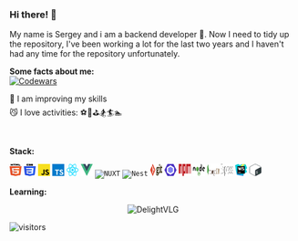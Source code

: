 ### Hi there! 👋 
My name is Sergey and i am a backend developer 💎.
Now I need to tidy up the repository, I've been working a lot for the last two years and I haven't had any time for the repository unfortunately.

**Some facts about me:**</br>
    <a href="https://www.codewars.com/users/DelightVLG" target="_blank">
      <img src="https://www.codewars.com/users/DelightVLG/badges/micro" alt="Codewars"/>
    </a></br>
    
   🚀 I am improving my skills<br/>
   😼 I love activities: ⚽️🎾⛳️🏂🏄🏊
   
<br/>

**Stack:**

<code><img height="21" width="21" src="./icons/html-5.svg" alt="HTML5"></code>
<code><img height="21" width="21" src="./icons/css-3.svg" alt="CSS3"></code>
<code><img height="21" width="21" src="./icons/javascript.svg" alt="JS"></code>
<code><img height="21" width="21" src="./icons/typescript-icon.svg" alt="TS"></code>
<code><img height="21" width="21" src="./icons/react.svg" alt="React"></code>
<code><img height="21" width="21" src="./icons/vue.svg" alt="VUE"></code>
<code><img height="21" width="21" src="./icons/nuxt.svg" alt="NUXT"></code>
<code><img height="21" width="21" src="./icons/nest.svg" alt="Nest"></code>
<code><img height="21" width="21" src="./icons/git.svg" alt="Git"></code>
<code><img height="21" width="21" src="./icons/eslint.svg" alt="ESlint"></code>
<code><img height="21" width="21" src="./icons/npm.svg" alt="NPM"></code>
<code><img height="21" width="21" src="./icons/nodejs.svg" alt="node"></code>
<code><img height="21" width="21" src="./icons/mongodb.svg" alt="mongoDB"></code>
<code><img height="21" width="21" src="./icons/express.svg" alt="express"></code>
<code><img height="21" width="21" src="./icons/webstorm.svg" alt="WS"></code>
<code><img height="21" width="21" src="./icons/bash-icon.svg" alt="Bash"></code>

**Learning:**



<p align="center">
  <img src="https://github-readme-stats.vercel.app/api/top-langs?username=DelightVLG&show_icons=true&locale=en&layout=compact&count_private=true&theme=gruvbox&hide=python&langs_count=8" alt="DelightVLG" />
</p>


<p><img src="https://visitor-badge.glitch.me/badge?page_id=DelightVLG.DelightVLG" alt="visitors"></p>
